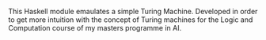 This Haskell module emaulates a simple Turing Machine. Developed in order to get more intuition with the concept of Turing machines for the Logic and Computation course of my masters programme in AI.
